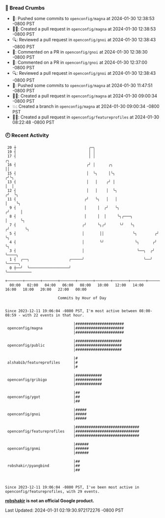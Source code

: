 ### 🍞 Bread Crumbs

 * 🚢: Pushed some commits to `openconfig/magna` at 2024-01-30 12:38:53 -0800 PST
 * ✍🏼: Created a pull request in `openconfig/magna` at 2024-01-30 12:38:53 -0800 PST
 * 🔍: Reviewed a pull request in  `openconfig/gnoi` at 2024-01-30 12:38:43 -0800 PST
 * 💬: Commented on a PR in  `openconfig/gnoi` at 2024-01-30 12:38:30 -0800 PST
 * 💬: Commented on a PR in  `openconfig/gnoi` at 2024-01-30 12:37:00 -0800 PST
 * 🔍: Reviewed a pull request in  `openconfig/gnoi` at 2024-01-30 12:38:43 -0800 PST
 * 🚢: Pushed some commits to `openconfig/magna` at 2024-01-30 11:47:51 -0800 PST
 * ✍🏼: Created a pull request in `openconfig/magna` at 2024-01-30 09:00:34 -0800 PST
 * 💥: Created a branch in `openconfig/magna` at 2024-01-30 09:00:34 -0800 PST
 * ✍🏼: Created a pull request in `openconfig/featureprofiles` at 2024-01-30 08:22:48 -0800 PST

### 🕘 Recent Activity
```
 20 ┼                                 ╭─╮
 19 ┤                                 │ │
 17 ┤                                 │ │                                ╭╮
 16 ┤                                ╭╯ │      ╭╮                        ││
 15 ┤                                │  ╰╮     │╰╮                      ╭╯╰╮
 13 ┤                                │   │    ╭╯ │                      │  │
 12 ┤                                │   │    │  ╰╮                    ╭╯  ╰╮
 11 ┤                               ╭╯   ╰╮   │   │                    │    ╰╮
  9 ┤                               │     │  ╭╯   ╰╮                  ╭╯     │
  8 ┤                               │     │  │     ╰╮╭───╮            │      ╰╮
  7 ┤                              ╭╯     ╰╮╭╯      ╰╯   ╰╮          ╭╯       ╰╮
  5 ┤                              │       ││             ╰╮        ╭╯         ╰╮
  4 ┤                              │       ╰╯              ╰╮      ╭╯           ╰╮
  3 ┤                              │                        ╰──╮  ╭╯             ╰────╮
  1 ┤  ╭──╮                  ╭─────╯                           ╰──╯                   ╰─────╮
  0 ┼──╯  ╰──────────────────╯                                                              ╰───────────
    +───────+───────+───────+───────+───────+───────+───────+───────+───────+───────+───────+───────+────
  00:00   02:00   04:00   06:00   08:00   10:00   12:00   14:00   16:00   18:00   20:00   22:00   00:00   

						Commits by Hour of Day


Since 2023-12-11 19:06:04 -0800 PST, I'm most active between 08:00-08:59 - with 22 events in that hour.

```



```
                               |######################
 openconfig/magna              |######################
                               |######################

                               |#####################
 openconfig/public             |#####################
                               |#####################

                               |#
 alshabib/featureprofiles      |#
                               |#

                               |############
 openconfig/gribigo            |############
                               |############

                               |##
 openconfig/ygot               |##
                               |##

                               |#####
 openconfig/gnoi               |#####
                               |#####

                               |#############################
 openconfig/featureprofiles    |#############################
                               |#############################

                               |######
 openconfig/gnmi               |######
                               |######

                               |##
 robshakir/pyangbind           |##
                               |##



Since 2023-12-11 19:06:04 -0800 PST, I've been most active in openconfig/featureprofiles, with 29 events.

```
**[robshakir](mailto:robjs@google.com) is not an official Google product.**  


Last Updated: 2024-01-31 02:19:30.972172276 -0800 PST

